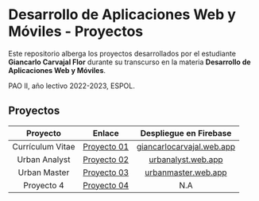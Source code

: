# Desarrollo de Aplicaciones Web y Móviles - Proyectos
Este repositorio alberga los proyectos desarrollados por el estudiante **Giancarlo Carvajal Flor** durante su transcurso en la materia **Desarrollo de Aplicaciones Web y Móviles**. 

PAO II, año lectivo 2022-2023, ESPOL.
## Proyectos
| Proyecto      | Enlace | Despliegue en Firebase |
| :-----------: | :--: |:--:|
| Currículum Vitae   | [Proyecto 01](proyecto01) |[giancarlocarvajal.web.app](https://giancarlocarvajal.web.app)|
| Urban Analyst   | [Proyecto 02](proyecto02) |[urbanalyst.web.app](https://urbanalyst.web.app)|
| Urban Master   | [Proyecto 03](proyecto03/UrbanMaster) |[urbanmaster.web.app](https://urbanmaster.web.app)|
| Proyecto 4   | [Proyecto 04](proyecto04) |N.A|

